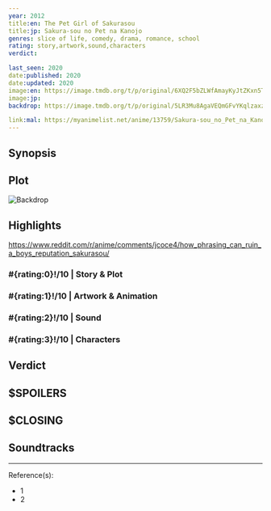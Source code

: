 ```yaml
---
year: 2012
title:en: The Pet Girl of Sakurasou
title:jp: Sakura-sou no Pet na Kanojo
genres: slice of life, comedy, drama, romance, school
rating: story,artwork,sound,characters
verdict:

last_seen: 2020
date:published: 2020
date:updated: 2020
image:en: https://image.tmdb.org/t/p/original/6XQ2F5bZLWfAmayKyJtZKxn5Tcl.jpg
image:jp:
backdrop: https://image.tmdb.org/t/p/original/5LR3Mu8AgaVEQmGFvYKqlzaxzTg.jpg

link:mal: https://myanimelist.net/anime/13759/Sakura-sou_no_Pet_na_Kanojo
---
```



## Synopsis

## Plot

![Backdrop]()

## Highlights

<https://www.reddit.com/r/anime/comments/jcoce4/how_phrasing_can_ruin_a_boys_reputation_sakurasou/>

### #{rating:0}!/10 | Story & Plot

### #{rating:1}!/10 | Artwork & Animation

### #{rating:2}!/10 | Sound

### #{rating:3}!/10 | Characters

## Verdict

## $SPOILERS

## $CLOSING

## Soundtracks

***
Reference(s):

- 1
- 2
